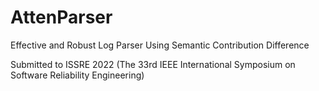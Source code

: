 # AttenParser
Effective and Robust Log Parser Using Semantic Contribution Difference 

Submitted to ISSRE 2022 (The 33rd IEEE International Symposium on Software Reliability Engineering)
